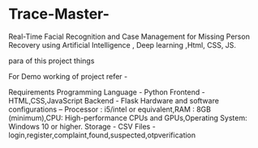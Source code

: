 # Trace-Master-
Real-Time Facial Recognition and Case Management for Missing Person Recovery using Artificial Intelligence , Deep learning ,Html, CSS, JS.

para of this project things

For Demo working of project refer -

Requirements
Programming Language - Python
Frontend - HTML,CSS,JavaScript
Backend - Flask
Hardware and software configurations – Processor : i5/intel or equivalent,RAM : 8GB (minimum),CPU: High-performance CPUs and GPUs,Operating System: Windows 10 or higher.
Storage - CSV Files - login,register,complaint,found,suspected,otpverification

